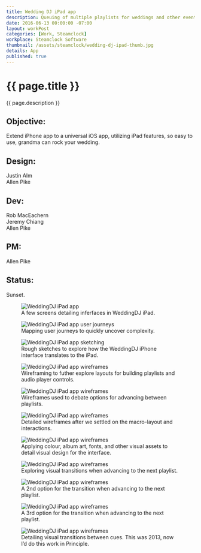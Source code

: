 ```yaml
---
title: Wedding DJ iPad app
description: Queuing of multiple playlists for weddings and other events.
date: 2016-06-13 00:00:00 -07:00
layout: workPost
categories: [Work, Steamclock]
workplace: Steamclock Software
thumbnail: /assets/steamclock/wedding-dj-ipad-thumb.jpg
details: App
published: true
---
```


<div class="mw-1024  u-mar-auto  u-mar-b05">
    <h1 class="u-noMargin  u-mar-b00"><strong>{{ page.title }}</strong></h1>
    <p class="as-h3  u-noMargin" style="max-width: 100%;">{{ page.description }}</p>
    <div class="project-metadata  u-mar-auto  u-mar-t05  u-mar-b00">
        <div class="objective">
            <h2 class="as-h5  u-noMargin  u-mar-b01"><strong>Objective</strong>:</h2>
            <p class="u-noMargin  u-mar-b02">Extend iPhone app to a universal iOS app, utilizing iPad features, so easy to use, grandma can rock your wedding.</p>
        </div>
        <div>
            <h2 class="as-h5  u-noMargin  u-mar-b01"><strong>Design</strong>:</h2>
            <p class="u-noMargin  u-mar-b02">Justin Alm<br>Allen Pike   </p>
        </div>
        <div>
            <h2 class="as-h5  u-noMargin  u-mar-b01"><strong>Dev</strong>:</h2>
            <p class="u-noMargin  u-mar-b02">Rob MacEachern<br>Jeremy Chiang<br>Allen Pike</p>
        </div>
        <div>
            <h2 class="as-h5  u-noMargin  u-mar-b01"><strong>PM</strong>:</h2>
            <p class="u-noMargin  u-mar-b02">Allen Pike</p>
        </div>
        <div>
            <h2 class="as-h5  u-noMargin  u-mar-b01"><strong>Status</strong>:</h2>
            <p class="u-noMargin  u-mar-b02">Sunset.</p>
        </div>
    </div>
</div>

<div class="Grid  Grid--withGutters">
    <div class="Grid-cell  u-size1of1  u-textAlign-center">
        <figure>
            <img class="mw-1024" src="/assets/steamclock/weddingdj-ipad-1.jpg" alt="WeddingDJ iPad app" />
            <figcaption>A few screens detailing inferfaces in WeddingDJ iPad.</figcaption>
        </figure>
    </div>
    <div class="Grid-cell  u-size1of1  u-textAlign-center">
        <figure>
            <img class="mw-1024" src="/assets/steamclock/weddingdj-ipad-2.jpg" alt="WeddingDJ iPad app user journeys" />
            <figcaption>Mapping user journeys to quickly uncover complexity.</figcaption>
        </figure>
    </div>
    <div class="Grid-cell  u-size1of1  u-textAlign-center">
        <figure>
            <img class="mw-1024" src="/assets/steamclock/weddingdj-ipad-3.jpg" alt="WeddingDJ iPad app sketching" />
            <figcaption>Rough sketches to explore how the WeddingDJ iPhone interface translates to the iPad.</figcaption>
        </figure>
    </div>
    <div class="Grid-cell  u-size1of1  u-textAlign-center">
        <figure>
            <img class="mw-1024" src="/assets/steamclock/weddingdj-ipad-4.jpg" alt="WeddingDJ iPad app wireframes" />
            <figcaption>Wireframing to futher explore layouts for building playlists and audio player controls.</figcaption>
        </figure>
    </div>
    <div class="Grid-cell  u-size1of1  u-textAlign-center">
        <figure>
            <img class="mw-1024" src="/assets/steamclock/weddingdj-ipad-5.jpg" alt="WeddingDJ iPad app wireframes" />
            <figcaption>Wireframes used to debate options for advancing between playlists.</figcaption>
        </figure>
    </div>
    <div class="Grid-cell  u-size1of1  u-textAlign-center">
        <figure>
            <img class="mw-1024" src="/assets/steamclock/weddingdj-ipad-6.jpg" alt="WeddingDJ iPad app wireframes" />
            <figcaption>Detailed wireframes after we settled on the macro-layout and interactions.</figcaption>
        </figure>
    </div>
    <div class="Grid-cell  u-size1of1  u-textAlign-center">
        <figure>
            <img class="mw-1024" src="/assets/steamclock/weddingdj-ipad-7.jpg" alt="WeddingDJ iPad app wireframes" />
            <figcaption>Applying colour, album art, fonts, and other visual assets to detail visual design for the interface.</figcaption>
        </figure>
    </div>
    <div class="Grid-cell  u-size1of1  u-textAlign-center">
        <figure>
            <img class="mw-1024" src="/assets/steamclock/weddingdj-ipad-8.jpg" alt="WeddingDJ iPad app wireframes" />
            <figcaption>Exploring visual transitions when advancing to the next playlist.</figcaption>
        </figure>
    </div>
    <div class="Grid-cell  u-size1of1  u-textAlign-center">
        <figure>
            <img class="mw-1024" src="/assets/steamclock/weddingdj-ipad-10.jpg" alt="WeddingDJ iPad app wireframes" />
            <figcaption>A 2nd option for the transition when advancing to the next playlist.</figcaption>
        </figure>
    </div>
    <div class="Grid-cell  u-size1of1  u-textAlign-center">
        <figure>
            <img class="mw-1024" src="/assets/steamclock/weddingdj-ipad-9.jpg" alt="WeddingDJ iPad app wireframes" />
            <figcaption>A 3rd option for the transition when advancing to the next playlist.</figcaption>
        </figure>
    </div>
    <div class="Grid-cell  u-size1of1  u-textAlign-center">
        <figure>
            <img class="mw-1024" src="/assets/steamclock/weddingdj-ipad-11.jpg" alt="WeddingDJ iPad app wireframes" />
            <figcaption>Detailing visual transitions between cues. This was 2013, now I’d do this work in Principle.</figcaption>
        </figure>
    </div>
</div>
